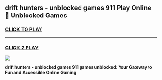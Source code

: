 
## drift hunters - unblocked games 911 Play Online 👋 Unblocked Games
<h3>
<a href="https://premium.freeplayer.one?title=drift_hunters_-_unblocked_games_911&ref=19F">CLICK TO PLAY</a></h3>
<hr>

<h3>
<a href="https://premium.freeplayer.one?title=drift_hunters_-_unblocked_games_911&ref=19F">CLICK 2 PLAY</a>
  
</h3>

<a href="https://premium.freeplayer.one?title=drift_hunters_-_unblocked_games_911&ref=19F"><img src="https://clearcache.store/games.png"></a>


**drift hunters - unblocked games 911 games unblocked: Your Gateway to Fun and Accessible Online Gaming**
